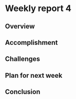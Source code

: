 # Weekly report 4

## Overview



## Accomplishment



## Challenges



## Plan for next week



## Conclusion